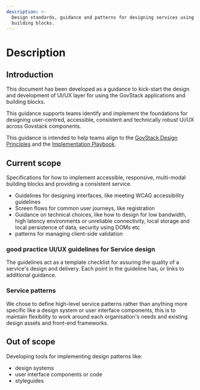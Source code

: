 ```yaml
---
description: >-
  Design standards, guidance and patterns for designing services using GovStack
  building blocks.
---
```


# Description

## Introduction

This document has been developed as a guidance to kick-start the design and development of UI/UX layer for using the GovStack applications and building blocks.

This guidance supports teams identify and implement the foundations for designing user-centred, accessible, consistent and technically robust Ui/UX across Govstack components.

This guidance is intended to help teams align to the [GovStack Design Principles](https://govstack.gitbook.io/implementation-playbook/govstack-implementation-playbook/govstack-design-principles) and the [Implementation Playbook](https://govstack.gitbook.io/implementation-playbook/).

## Current scope

Specifications for how to implement accessible, responsive, multi-modal building blocks and providing a consistent service.

* Guidelines for designing interfaces, like meeting WCAG accessibility guidelines
* Screen flows for common user journeys, like registration
* Guidance on technical choices, like how to design for low bandwidth, high latency environments or unreliable connectivity, local storage and local persistence of data, security using DOMs etc
* patterns for managing client-side validation

### good practice UI/UX guidelines for Service design&#x20;

The guidelines act as a template checklist for assuring the quality of a service's design and delivery. Each point in the guideline has, or links to additional guidance.

### Service patterns

We chose to define high-level service patterns rather than anything more specific like a design system or user interface components, this is to maintain flexibility to work around each organisation's needs and existing design assets and front-end frameworks.

## Out of scope

Developing tools for implementing design patterns like:

* design systems
* user interface components or code
* styleguides



